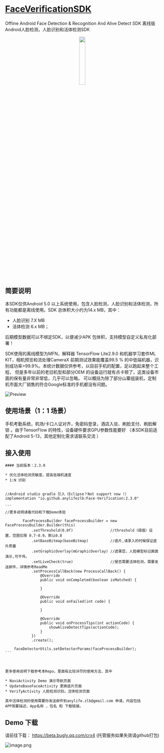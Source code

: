 #  [FaceVerificationSDK](https://github.com/AnyLifeZLB/FaceVerificationSDK)

Offline Android Face Detection &amp; Recognition And Alive Detect SDK 离线版Android人脸检测，人脸识别和活体检测SDK

<div align=center>
<img src="https://user-images.githubusercontent.com/15169396/182627098-0ca24289-641b-4593-bf7c-72b09c4bf94e.jpeg" width = 20% height = 20% />
</div>


## 简要说明

  本SDK仅供Android 5.0 以上系统使用，包含人脸检测，人脸识别和活体检测，所有功能都是离线使用。SDK 总体积大小约为14.x MB，其中：
  * 人脸识别 7.X MB
  * 活体检测 6.x MB；
  
  后期模型数据可以不绑定SDK，以便减少APK 包体积，支持模型自定义私有化部署！
 
  SDK使用的离线模型为MFN，解释器 TensorFlow Lite2.9.0 和机器学习套件ML KIT，相机预览和流处理CameraX 
  前期测试效果能覆盖99.5 % 的中低端机器，识别成功率>99.9%。本统计数据仅供参考，以目前手机的配置，足以跑起来整个工程，
  但是多年以前的老旧机型和部分OEM 的设备运行就有点卡顿了，这类设备市面的保有量非常非常低，几乎可以忽略。
  可以概括为除了部分山寨组装机，定制机市面大厂销售的符合Google标准的手机都没有问题。
  
  ![Preview](https://user-images.githubusercontent.com/15169396/187821824-c74e50dc-06c9-4573-8806-6f45d5c7d7dc.png)


## 使用场景（1：1 场景）

   手机考勤系统，机场/卡口人证对齐，免密码登录，酒店入驻、刷脸支付、刷脸解锁 。由于TensorFlow 的特性，设备硬件要求GPU参数性能要好
  （本SDK目前适配了Android 5-13，其他定制化需求请联系交流 ）


## 接入使用
 
    #### 当前版本：2.3.0

    * 优化活体检测灵敏度，提高低端机速度
    * 1:N 识别


    //Android studio gradle 引入（Eclipse？Not support now !）
    implementation "io.github.anylifezlb:Face-Verification:2.3.0"
    
    ``` 
    //更多说明请看代码和下载Demo体验
    
            FaceProcessBuilder faceProcessBuilder = new FaceProcessBuilder.Builder(this)
                .setThreshold(0.8f)                 //threshold（阈值）设置，范围仅限 0.7-0.9，默认0.8
                .setBaseBitmap(baseBitmap)          //底片,请录入的时候保证底片质量
                .setGraphicOverlay(mGraphicOverlay) //遮罩层，人脸模型标记画面演示,可不传。
                .setLiveCheck(true)                 //是否需要活体检测，需要发送邮件，详情参考ReadMe
                .setProcessCallBack(new ProcessCallBack() {
                    @Override
                    public void onCompleted(boolean isMatched) {
      
                    }

                    @Override
                    public void onFailed(int code) {

                    }

                    @Override
                    public void onProcessTips(int actionCode) {
                        showAliveDetectTips(actionCode);
                    }
                })
                .create();

        faceDetectorUtils.setDetectorParams(faceProcessBuilder);
    ```


   
    更多使用说明下载参考本Repo，里面有比较详尽的使用方法，其中 

    * NaviActivity Demo 演示导航页面
    * UpdateBaseFaceActivity 更换底片页面
    * VerifyActivity 人脸检测识别，活体检测页面

    其中活体检测的使用需要你发送邮件到anylife.zlb@gmail.com 申请，内容包括
    APP简要描述，App名称 ，包名 和 下载链接。



## Demo 下载

   请前往下载： https://beta.bugly.qq.com/crx4 (托管服务如果失效请github打包)

![image.png](https://p9-juejin.byteimg.com/tos-cn-i-k3u1fbpfcp/ad9d5c616f91466a81dab0282c9daae7~tplv-k3u1fbpfcp-watermark.image?)

   
   
   
